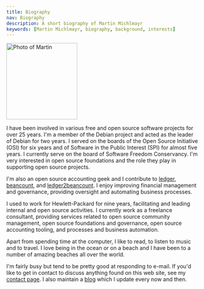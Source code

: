 ```yaml
---
title: Biography
nav: Biography
description: A short biography of Martin Michlmayr
keywords: [Martin Michlmayr, biography, background, interests]
---
```


<div class="right">
<img src = "../images/martin_2017_ibk.jpg" alt = "Photo of Martin" width="186" height="200" />
</div>

I have been involved in various free and open source software projects
for over 25 years.  I'm a member of the Debian project and acted as the
leader of Debian for two years.  I served on the boards of the Open
Source Initiative (OSI) for six years and of Software in the Public
Interest (SPI) for almost five years.  I currently serve on the board of
Software Freedom Conservancy.  I'm very interested in open source
foundations and the role they play in supporting open source projects.

I'm also an open source accounting geek and I contribute to
[ledger](https://www.ledger-cli.org/),
[beancount](http://furius.ca/beancount/), and
[ledger2beancount](https://github.com/zacchiro/ledger2beancount).
I enjoy improving financial management and governance, providing
oversight and automating business processes.

I used to work for Hewlett-Packard for nine years, facilitating and
leading internal and open source activities.  I currently work as a
freelance consultant, providing services related to open source
community management, open source foundations and governance, open
source accounting tooling, and processes and business automation.

Apart from spending time at the computer, I like to read, to listen to
music and to travel.  I love being in the ocean or on a beach and I have
been to a number of amazing beaches all over the world.

I'm fairly busy but tend to be pretty good at responding to e-mail.  If
you'd like to get in contact to discuss anything found on this web site,
see my [contact page](../contact/).  I also maintain a [blog](../blog/)
which I update every now and then.

